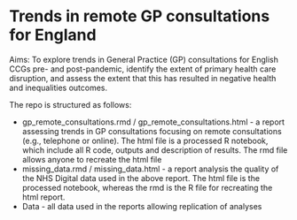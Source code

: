# Trends in remote GP consultations for England

Aims: To explore trends in General Practice (GP) consultations for English CCGs pre- and post-pandemic, identify the extent of primary health care disruption, and assess the extent that this has resulted in negative health and inequalities outcomes.

The repo is structured as follows:

* gp_remote_consultations.rmd / gp_remote_consultations.html - a report assessing trends in GP consultations focusing on remote consultations (e.g., telephone or online). The html file is a processed R notebook, which include all R code, outputs and description of results. The rmd file allows anyone to recreate the html file
* missing_data.rmd / missing_data.html - a report analysis the quality of the NHS Digital data used in the above report. The html file is the processed notebook, whereas the rmd is the R file for recreating the html report.
* Data - all data used in the reports allowing replication of analyses
